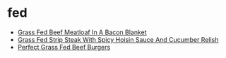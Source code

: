 # fed

 * [Grass Fed Beef Meatloaf In A Bacon Blanket](index/g/grass-fed-beef-meatloaf-in-a-bacon-blanket-368549.json)
 * [Grass Fed Strip Steak With Spicy Hoisin Sauce And Cucumber Relish](index/g/grass-fed-strip-steak-with-spicy-hoisin-sauce-and-cucumber-relish-356949.json)
 * [Perfect Grass Fed Beef Burgers](index/p/perfect-grass-fed-beef-burgers-51210490.json)
